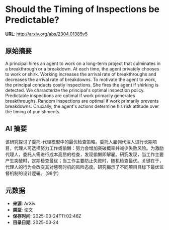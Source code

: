 # Should the Timing of Inspections be Predictable?

**URL**: http://arxiv.org/abs/2304.01385v5

## 原始摘要

A principal hires an agent to work on a long-term project that culminates in
a breakthrough or a breakdown. At each time, the agent privately chooses to
work or shirk. Working increases the arrival rate of breakthroughs and
decreases the arrival rate of breakdowns. To motivate the agent to work, the
principal conducts costly inspections. She fires the agent if shirking is
detected. We characterize the principal's optimal inspection policy.
Predictable inspections are optimal if work primarily generates breakthroughs.
Random inspections are optimal if work primarily prevents breakdowns.
Crucially, the agent's actions determine his risk attitude over the timing of
punishments.


## AI 摘要

该研究探讨了委托-代理模型中的最优检查策略。委托人雇佣代理人进行长期项目，代理人可选择努力工作或偷懒：努力会增加突破概率并减少失败风险。为激励代理人，委托人需进行成本高昂的检查，发现偷懒即解雇。研究发现，当工作主要产生突破时，定期检查最优；当工作主要防止失败时，随机检查最优。关键在于，代理人的行为会改变其对惩罚时机的风险态度。研究揭示了不同项目目标下最优监督机制的设计逻辑。（98字）

## 元数据

- **来源**: ArXiv
- **类型**: 论文
- **保存时间**: 2025-03-24T11:02:46Z
- **目录日期**: 2025-03-24
